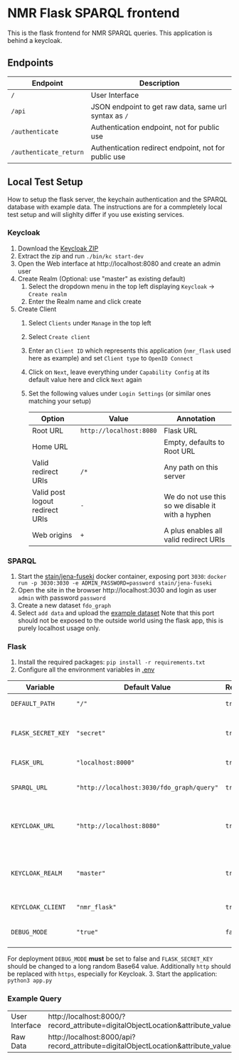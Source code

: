 # NMR Flask SPARQL frontend

This is the flask frontend for NMR SPARQL queries. This application is behind a keycloak.

## Endpoints
| Endpoint               | Description                                           |
|------------------------|-------------------------------------------------------|
| `/`                    | User Interface                                        |
| `/api`                 | JSON endpoint to get raw data, same url syntax as `/` |
| `/authenticate`        | Authentication endpoint, not for public use           |
| `/authenticate_return` | Authentication redirect endpoint, not for public use  |

## Local Test Setup
How to setup the flask server, the keychain authentication and the SPARQL database with example data.
The instructions are for a commpletely local test setup and will slighlty differ if you use existing services.
### Keycloak
1. Download the [Keycloak ZIP](https://www.keycloak.org/downloads)
2. Extract the zip and run `./bin/kc start-dev`
3. Open the Web interface at http://localhost:8080 and create an admin user
4. Create Realm (Optional: use "master" as existing default) 
    1. Select the dropdown menu in the top left displaying `Keycloak` -> `Create realm`
    2. Enter the Realm name and click create
5. Create Client
    1. Select `Clients` under `Manage` in the top left
    2. Select `Create client`
    3. Enter an `Client ID` which represents this application (`nmr_flask` used here as example) and set `Client type` to `OpenID Connect`
    4. Click on `Next`, leave everything under `Capability Config` at its default value here and click `Next` again
    5. Set the following values under `Login Settings` (or similar ones matching your setup)

        | Option                          | Value                   | Annotation                                        |
        |---------------------------------|-------------------------|---------------------------------------------------|
        | Root URL                        | `http://localhost:8080` | Flask URL                                         |
        | Home URL                        |                         | Empty, defaults to Root URL                       |
        | Valid redirect URIs             | `/*`                    | Any path on this server                           |
        | Valid post logout redirect URIs | `-`                     | We do not use this so we disable it with a hyphen |
        | Web origins                     | `+`                     | A plus enables all valid redirect URIs            |

### SPARQL
1. Start the [stain/jena-fuseki](https://hub.docker.com/r/stain/jena-fuseki/) docker container, exposing port `3030`: `docker run -p 3030:3030 -e ADMIN_PASSWORD=password stain/jena-fuseki`
2. Open the site in the browser http://localhost:3030 and login as user `admin` with password `password`
3. Create a new dataset `fdo_graph`
4. Select `add data` and upload the [example dataset](../testing/example_FDO_Graph/FDO-Graph.ttl)
Note that this port should not be exposed to the outside world using the flask app, this is purely localhost usage only.
### Flask
1. Install the required packages: `pip install -r requirements.txt`
2. Configure all the environment variables in [.env](./.env)

| Variable            | Default Value                             | Required | Description                                                  |
|---------------------|-------------------------------------------|----------|--------------------------------------------------------------|
| `DEFAULT_PATH`      | `"/"`                                     | `true`   | The default redirect                                         |
| `FLASK_SECRET_KEY`  | `"secret"`                                | `true`   | Secret key to protect against cookie data tampering          |
| `FLASK_URL`         | `"localhost:8000"`                        | `true`   | Public application url                                       |
| `SPARQL_URL`        | `"http://localhost:3030/fdo_graph/query"` | `true`   | Private sparql url (port not exposed)                        |
| `KEYCLOAK_URL`      | `"http://localhost:8080"`                 | `true`   | Public Keycloak url (may be on different server)             |
| `KEYCLOAK_REALM`    | `"master"`                                | `true`   | Keycloak client management group, "master",exists by default |
| `KEYCLOAK_CLIENT`   | `"nmr_flask"`                             | `true`   | Keycloak client (application) id                             |
| `DEBUG_MODE`        | `"true"`                                  | `false`  | Whether to run flask in debug mode                           |

For deployment `DEBUG_MODE` **must** be set to false and `FLASK_SECRET_KEY` should be changed to a long random Base64 value.
Additionally `http` should be replaced with `https`, especially for Keycloak.
3. Start the application: `python3 app.py`
### Example Query
<table>
<tr>
    <td>User Interface</td>
    <td><a>http://localhost:8000/?record_attribute=digitalObjectLocation&attribute_value=b2share</a></td>
</tr>
<tr>
    <td>Raw Data</td>
    <td><a>http://localhost:8000/api?record_attribute=digitalObjectLocation&attribute_value=b2share</a></td>
</tr>
</table>